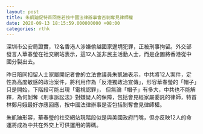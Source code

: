 ```yaml
---
layout: post
title: 朱凱廸促特首回應若按中國法律辦事會否剝奪見律師權
date: 2020-09-13 18:15:59.000000000 +08:00
categories: rthk
---
```


深圳市公安局證實，12名香港人涉嫌偷越國家邊境犯罪，正被刑事拘留。外交部發言人華春瑩在社交網站表示，這12人並非民主活動人士，而是企圖將香港從中國分裂出去。 

昨日陪同扣留人士家屬開記者會的立法會議員朱凱廸表示，中共將12人案件，定性為高度敏感的政治案件，將利用作為「反港獨政治宣傳」，形容華春瑩的「帽子」只是開始，下階段可能出現「電視認罪」， 但無論「帽子」有多大，中共也不能解釋，為何剝奪《刑事訴訟法》對嫌疑人的保障，包括會見經家屬委託的律師，特首林鄭月娥最好亦應回應，按中國法律辦事是否包括剝奪會見律師權。

朱凱廸形容，華春瑩的社交網站現階段似是與美國政府鬥嘴，但亦反映12人的命運將成為中共在外交上可供運用的籌碼。
